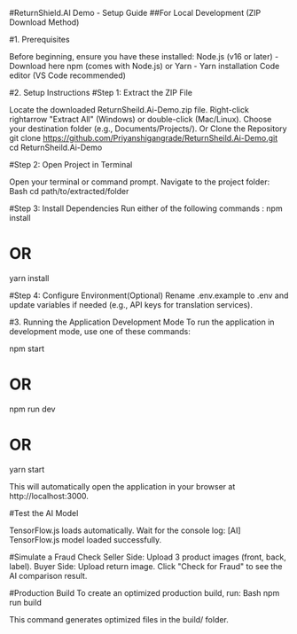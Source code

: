 
#ReturnShield.AI Demo - Setup Guide
##For Local Development (ZIP Download Method)


#1. Prerequisites

Before beginning, ensure you have these installed:
Node.js (v16 or later) - Download here
npm (comes with Node.js) or Yarn - Yarn installation
Code editor (VS Code recommended)

#2. Setup Instructions
#Step 1: Extract the ZIP File

Locate the downloaded ReturnSheild.Ai-Demo.zip file.
Right-click rightarrow "Extract All" (Windows) or double-click (Mac/Linux).
Choose your destination folder (e.g., Documents/Projects/).
              Or 
Clone the Repository
git clone https://github.com/Priyanshigangrade/ReturnSheild.Ai-Demo.git
cd ReturnSheild.Ai-Demo


#Step 2: Open Project in Terminal

Open your terminal or command prompt.
Navigate to the project folder:
Bash
cd path/to/extracted/folder



#Step 3: Install Dependencies
Run either of the following commands :
npm install
# OR
yarn install



#Step 4: Configure Environment(Optional)
Rename .env.example to .env and update variables if needed (e.g., API keys for translation services).



#3. Running the Application
Development Mode
To run the application in development mode, use one of these commands:

npm start
# OR
npm run dev
# OR
yarn start


This will automatically open the application in your browser at http://localhost:3000.



#Test the AI Model

 TensorFlow.js loads automatically. Wait for the console log:
[AI] TensorFlow.js model loaded successfully.





#Simulate a Fraud Check
Seller Side: Upload 3 product images (front, back, label).
Buyer Side: Upload return image.
 Click "Check for Fraud" to see the AI comparison result.





#Production Build
To create an optimized production build, run:
Bash
npm run build


This command generates optimized files in the build/ folder.




